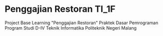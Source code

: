 # Penggajian Restoran TI_1F
Project Base Learning "Penggajian Restoran" Praktek Dasar Pemrograman 
Program Studi D-IV Teknik Informatika
Politeknik Negeri Malang


